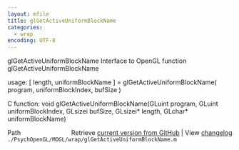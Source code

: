 ```yaml
---
layout: mfile
title: glGetActiveUniformBlockName
categories:
  - wrap
encoding: UTF-8
---
```


glGetActiveUniformBlockName  Interface to OpenGL function glGetActiveUniformBlockName

usage:  \[ length, uniformBlockName \] = glGetActiveUniformBlockName\( program, uniformBlockIndex, bufSize \)

C function:  void glGetActiveUniformBlockName\(GLuint program, GLuint uniformBlockIndex, GLsizei bufSize, GLsizei\* length, GLchar\* uniformBlockName\)


<div class="code_header" style="text-align:right;">
  <span style="float:left;">Path&nbsp;&nbsp;</span> <span class="counter">Retrieve <a href=
  "https://raw.github.com/Psychtoolbox-3/Psychtoolbox-3/beta/./PsychOpenGL/MOGL/wrap/glGetActiveUniformBlockName.m">current version from GitHub</a> | View <a href=
  "https://github.com/Psychtoolbox-3/Psychtoolbox-3/commits/beta/./PsychOpenGL/MOGL/wrap/glGetActiveUniformBlockName.m">changelog</a></span>
</div>
<div class="code">
  <code>./PsychOpenGL/MOGL/wrap/glGetActiveUniformBlockName.m</code>
</div>

